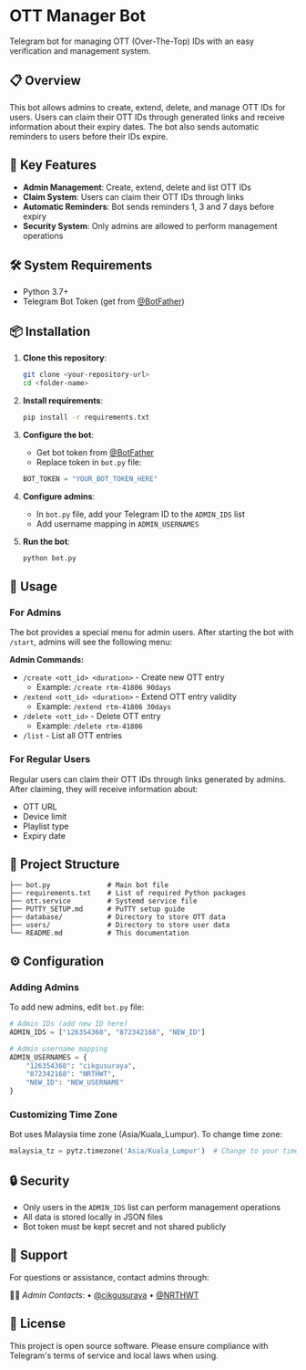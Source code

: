 # OTT Manager Bot

Telegram bot for managing OTT (Over-The-Top) IDs with an easy verification and management system.

## 📋 Overview

This bot allows admins to create, extend, delete, and manage OTT IDs for users. Users can claim their OTT IDs through generated links and receive information about their expiry dates. The bot also sends automatic reminders to users before their IDs expire.

## 🚀 Key Features

- **Admin Management**: Create, extend, delete and list OTT IDs
- **Claim System**: Users can claim their OTT IDs through links
- **Automatic Reminders**: Bot sends reminders 1, 3 and 7 days before expiry
- **Security System**: Only admins are allowed to perform management operations

## 🛠️ System Requirements

- Python 3.7+
- Telegram Bot Token (get from [@BotFather](https://t.me/BotFather))

## 📦 Installation

1. **Clone this repository**:
   ```bash
   git clone <your-repository-url>
   cd <folder-name>
   ```

2. **Install requirements**:
   ```bash
   pip install -r requirements.txt
   ```

3. **Configure the bot**:
   - Get bot token from [@BotFather](https://t.me/BotFather)
   - Replace token in `bot.py` file:
   ```python
   BOT_TOKEN = "YOUR_BOT_TOKEN_HERE"
   ```

4. **Configure admins**:
   - In `bot.py` file, add your Telegram ID to the `ADMIN_IDS` list
   - Add username mapping in `ADMIN_USERNAMES`

5. **Run the bot**:
   ```bash
   python bot.py
   ```

## 📖 Usage

### For Admins

The bot provides a special menu for admin users. After starting the bot with `/start`, admins will see the following menu:

**Admin Commands:**
- `/create <ott_id> <duration>` - Create new OTT entry
  - Example: `/create rtm-41806 90days`
- `/extend <ott_id> <duration>` - Extend OTT entry validity
  - Example: `/extend rtm-41806 30days`
- `/delete <ott_id>` - Delete OTT entry
  - Example: `/delete rtm-41806`
- `/list` - List all OTT entries

### For Regular Users

Regular users can claim their OTT IDs through links generated by admins. After claiming, they will receive information about:

- OTT URL
- Device limit
- Playlist type
- Expiry date

## 📁 Project Structure

```
├── bot.py              # Main bot file
├── requirements.txt    # List of required Python packages
├── ott.service         # Systemd service file
├── PUTTY_SETUP.md      # PuTTY setup guide
├── database/           # Directory to store OTT data
├── users/              # Directory to store user data
└── README.md           # This documentation
```

## ⚙️ Configuration

### Adding Admins

To add new admins, edit `bot.py` file:

```python
# Admin IDs (add new ID here)
ADMIN_IDS = ["126354368", "872342168", "NEW_ID"] 

# Admin username mapping
ADMIN_USERNAMES = {
    "126354368": "cikgusuraya",
    "872342168": "NRTHWT",
    "NEW_ID": "NEW_USERNAME"
}
```

### Customizing Time Zone

Bot uses Malaysia time zone (Asia/Kuala_Lumpur). To change time zone:

```python
malaysia_tz = pytz.timezone('Asia/Kuala_Lumpur')  # Change to your time zone
```

## 🔒 Security

- Only users in the `ADMIN_IDS` list can perform management operations
- All data is stored locally in JSON files
- Bot token must be kept secret and not shared publicly

## 🤝 Support

For questions or assistance, contact admins through:

👨‍💼 *Admin Contacts*:
• [@cikgusuraya](https://t.me/cikgusuraya)
• [@NRTHWT](https://t.me/NRTHWT)

## 📄 License

This project is open source software. Please ensure compliance with Telegram's terms of service and local laws when using.